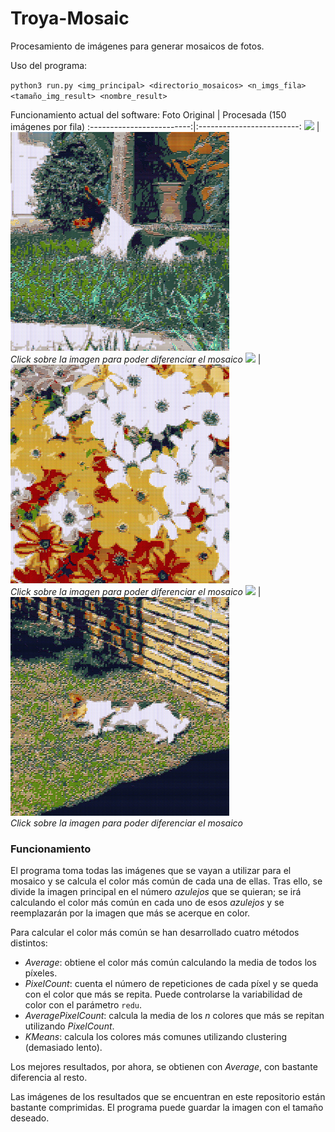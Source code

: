 # Troya-Mosaic
Procesamiento de imágenes para generar mosaicos de fotos.

Uso del programa:

`python3 run.py <img_principal> <directorio_mosaicos> <n_imgs_fila> <tamaño_img_result> <nombre_result>`

Funcionamiento actual del software:
Foto Original            |  Procesada (150 imágenes por fila)
:-------------------------:|:-------------------------:
<img src="images/troyita.png" width="350"/>  |  <img src="results/average/troyita_average_150.jpg" width="350"/></br>*Click sobre la imagen para poder diferenciar el mosaico*
<img src="images/flores.png" width="350"/>  |  <img src="results/average/flores_average_150.jpg" width="350"/></br>*Click sobre la imagen para poder diferenciar el mosaico*
<img src="images/troyita_buenasnoches.png" width="350"/>  |  <img src="results/average/troyita_buenasnoches_average_150.jpg" width="350"/></br>*Click sobre la imagen para poder diferenciar el mosaico*

### Funcionamiento
El programa toma todas las imágenes que se vayan a utilizar para el mosaico y se calcula el color más común de cada una de ellas. Tras ello, se divide la imagen principal en el número *azulejos* que se quieran; se irá calculando el color más común en cada uno de esos *azulejos* y se reemplazarán por la imagen que más se acerque en color.

Para calcular el color más común se han desarrollado cuatro métodos distintos:
- *Average*: obtiene el color más común calculando la media de todos los píxeles.
- *PixelCount*: cuenta el número de repeticiones de cada píxel y se queda con el color que más se repita. Puede controlarse la variabilidad de color con el parámetro `redu`.
- *AveragePixelCount*: calcula la media de los *n* colores que más se repitan utilizando *PixelCount*.
- *KMeans*: calcula los colores más comunes utilizando clustering (demasiado lento).

Los mejores resultados, por ahora, se obtienen con *Average*, con bastante diferencia al resto.

Las imágenes de los resultados que se encuentran en este repositorio están bastante comprimidas. El programa puede guardar la imagen con el tamaño deseado.
